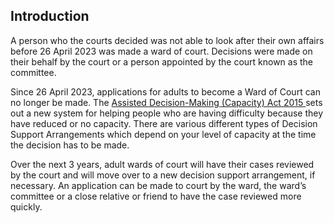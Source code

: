 ##  Introduction

A person who the courts decided was not able to look after their own affairs
before 26 April 2023 was made a ward of court. Decisions were made on their
behalf by the court or a person appointed by the court known as the committee.

Since 26 April 2023, applications for adults to become a Ward of Court can no
longer be made. The [ Assisted Decision-Making (Capacity) Act 2015
](/en/health/legal-matters-and-health/assisted-decision-making-act/) sets out
a new system for helping people who are having difficulty because they have
reduced or no capacity. There are various different types of Decision Support
Arrangements which depend on your level of capacity at the time the decision
has to be made.

Over the next 3 years, adult wards of court will have their cases reviewed by
the court and will move over to a new decision support arrangement, if
necessary. An application can be made to court by the ward, the ward’s
committee or a close relative or friend to have the case reviewed more
quickly.
